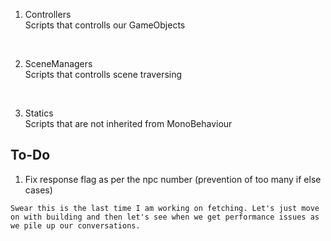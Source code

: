 1. Controllers<br>
Scripts that controlls our GameObjects
<br>

2. SceneManagers<br>
Scripts that controlls scene traversing
<br>

3. Statics <br>
Scripts that are not inherited from MonoBehaviour <br>


## To-Do<br>

1. Fix response flag as per the npc number (prevention of too many if else cases)



`Swear this is the last time I am working on fetching. Let's just move on with building and then let's see when we get performance issues as we pile up our conversations.`